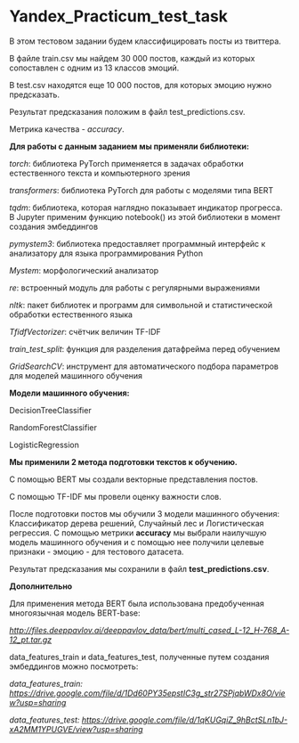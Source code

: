 # Yandex_Practicum_test_task

В этом тестовом задании будем классифицировать посты из твиттера.

В файле train.csv мы найдем 30 000 постов, каждый из которых сопоставлен с одним из 13 классов эмоций.

В test.csv находятся еще 10 000 постов, для которых эмоцию нужно предсказать.

Результат предсказания положим в файл test_predictions.csv.

Метрика качества - *accuracy*.

**Для работы с данным заданием мы применяли библиотеки:**

 *torch*: библиотека PyTorch применяется в задачах обработки естественного текста и компьютерного зрения
 
 *transformers*: библиотека PyTorch для работы с моделями типа BERT
 
 *tqdm*: библиотека, которая наглядно показывает индикатор прогресса. В Jupyter применим функцию notebook() из этой библиотеки в момент создания эмбеддингов
 
 *pymystem3*: библиотека предоставляет программный интерфейс к анализатору для языка программирования Python
 
 *Mystem*: морфологический анализатор
 
 *re*: встроенный модуль для работы с регулярными выражениями
 
 *nltk*: пакет библиотек и программ для символьной и статистической обработки естественного языка
 
 *TfidfVectorizer*: счётчик величин TF-IDF
 
 *train_test_split*: функция для разделения датафрейма перед обучением
 
 *GridSearchCV*: инструмент для автоматического подбора параметров для моделей машинного обучения

**Модели машинного обучения:**

 DecisionTreeClassifier
 
 RandomForestClassifier
 
 LogisticRegression

**Мы применили 2 метода подготовки текстов к обучению.**

С помощью BERT мы создали векторные представления постов.

С помощью TF-IDF мы провели оценку важности слов.

После подготовки постов мы обучили 3 модели машинного обучения: Классификатор дерева решений, Случайный лес и Логистическая регрессия.
С помощью метрики **accuracy** мы выбрали наилучшую модель машинного обучения и с помощью нее получили целевые признаки - эмоцию - для тестового датасета.

Результат предсказания мы сохранили в файл **test_predictions.csv**.

**Дополнительно**

Для применения метода BERT была использована предобученная многоязычная модель BERT-base:

  *http://files.deeppavlov.ai/deeppavlov_data/bert/multi_cased_L-12_H-768_A-12_pt.tar.gz*

data_features_train и data_features_test, полученные путем создания эмбеддингов можно посмотреть:

  *data_features_train: https://drive.google.com/file/d/1Dd60PY35epstIC3g_str27SPjqbWDx8O/view?usp=sharing*
  
  *data_features_test: https://drive.google.com/file/d/1qKUGqiZ_9hBctSLn1bJ-xA2MM1YPUGVE/view?usp=sharing*
